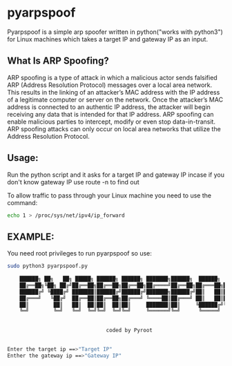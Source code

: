 # pyarpspoof

Pyarpspoof is a simple arp spoofer written in python("works with python3") for Linux machines which takes a target IP and gateway IP as an input.


## What Is ARP Spoofing?

ARP spoofing is a type of attack in which a malicious actor sends falsified ARP (Address Resolution Protocol) messages over a local area network. This results in the linking of an attacker’s MAC address with the IP address of a legitimate computer or server on the network. Once the attacker’s MAC address is connected to an authentic IP address, the attacker will begin receiving any data that is intended for that IP address. ARP spoofing can enable malicious parties to intercept, modify or even stop data-in-transit. ARP spoofing attacks can only occur on local area networks that utilize the Address Resolution Protocol.


## Usage:
Run the python script and it asks for a target IP and gateway IP
incase if you don't know gateway IP use route -n to find out

To allow traffic to pass through your Linux machine you need to use the command:
```bash
echo 1 > /proc/sys/net/ipv4/ip_forward
```
## EXAMPLE:

You need root privileges to run pyarpspoof so use:
```bash
sudo python3 pyarpspoof.py
    
    ██████╗ ██╗   ██╗ █████╗ ██████╗ ██████╗ ███████╗██████╗  ██████╗  ██████╗ ███████╗
    ██╔══██╗╚██╗ ██╔╝██╔══██╗██╔══██╗██╔══██╗██╔════╝██╔══██╗██╔═══██╗██╔═══██╗██╔════╝
    ██████╔╝ ╚████╔╝ ███████║██████╔╝██████╔╝███████╗██████╔╝██║   ██║██║   ██║█████╗  
    ██╔═══╝   ╚██╔╝  ██╔══██║██╔══██╗██╔═══╝ ╚════██║██╔═══╝ ██║   ██║██║   ██║██╔══╝  
    ██║        ██║   ██║  ██║██║  ██║██║     ███████║██║     ╚██████╔╝╚██████╔╝██║     
    ╚═╝        ╚═╝   ╚═╝  ╚═╝╚═╝  ╚═╝╚═╝     ╚══════╝╚═╝      ╚═════╝  ╚═════╝ ╚═╝     
    
    
                                coded by Pyroot

 
Enter the target ip ==>"Target IP"
Enther the gateway ip ==>"Gateway IP"
```
